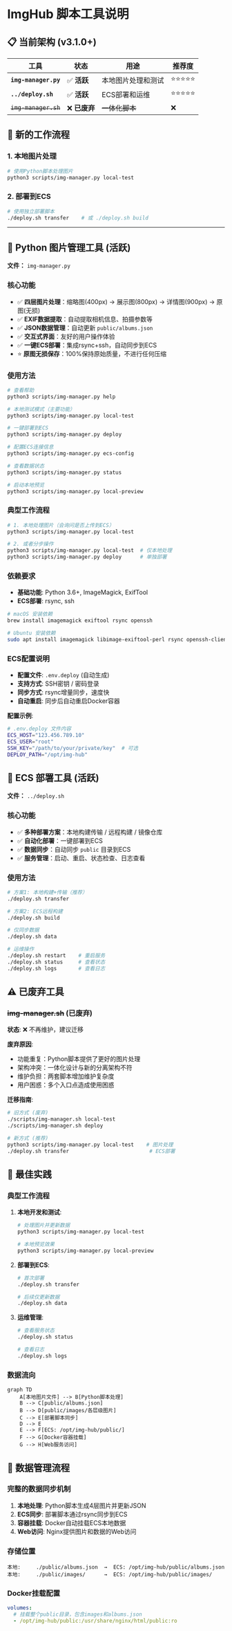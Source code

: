 # ImgHub 脚本工具说明

## 📋 当前架构 (v3.1.0+)

| 工具 | 状态 | 用途 | 推荐度 |
|------|------|------|--------|
| **`img-manager.py`** | ✅ **活跃** | 本地图片处理和测试 | ⭐⭐⭐⭐⭐ |
| **`../deploy.sh`** | ✅ **活跃** | ECS部署和运维 | ⭐⭐⭐⭐⭐ |
| ~~`img-manager.sh`~~ | ❌ **已废弃** | ~~一体化脚本~~ | ❌ |

## 🔄 新的工作流程

### 1. 本地图片处理
```bash
# 使用Python脚本处理图片
python3 scripts/img-manager.py local-test
```

### 2. 部署到ECS
```bash
# 使用独立部署脚本
./deploy.sh transfer    # 或 ./deploy.sh build
```

--- 

## 🐍 Python 图片管理工具 (活跃)

**文件：** `img-manager.py`

### 核心功能
- ✅ **四层图片处理**：缩略图(400px) → 展示图(800px) → 详情图(900px) → 原图(无损)
- ✅ **EXIF数据提取**：自动提取相机信息、拍摄参数等
- ✅ **JSON数据管理**：自动更新 `public/albums.json`
- ✅ **交互式界面**：友好的用户操作体验
- ✅ **一键ECS部署**：集成rsync+ssh，自动同步到ECS
- ⭐ **原图无损保存**：100%保持原始质量，不进行任何压缩

### 使用方法
```bash
# 查看帮助
python3 scripts/img-manager.py help

# 本地测试模式（主要功能）
python3 scripts/img-manager.py local-test

# 一键部署到ECS
python3 scripts/img-manager.py deploy

# 配置ECS连接信息
python3 scripts/img-manager.py ecs-config

# 查看数据状态
python3 scripts/img-manager.py status

# 启动本地预览
python3 scripts/img-manager.py local-preview
```

### 典型工作流程
```bash
# 1. 本地处理图片（会询问是否上传到ECS）
python3 scripts/img-manager.py local-test

# 2. 或者分步操作
python3 scripts/img-manager.py local-test  # 仅本地处理
python3 scripts/img-manager.py deploy      # 单独部署
```

### 依赖要求
- **基础功能**: Python 3.6+, ImageMagick, ExifTool
- **ECS部署**: rsync, ssh

```bash
# macOS 安装依赖
brew install imagemagick exiftool rsync openssh

# Ubuntu 安装依赖
sudo apt install imagemagick libimage-exiftool-perl rsync openssh-client
```

### ECS配置说明
- **配置文件**: `.env.deploy` (自动生成)
- **支持方式**: SSH密钥 / 密码登录
- **同步方式**: rsync增量同步，速度快
- **自动重启**: 同步后自动重启Docker容器

**配置示例**:
```bash
# .env.deploy 文件内容
ECS_HOST="123.456.789.10"
ECS_USER="root"
SSH_KEY="/path/to/your/private/key"  # 可选
DEPLOY_PATH="/opt/img-hub"
```

## 🚀 ECS 部署工具 (活跃)

**文件：** `../deploy.sh`

### 核心功能
- ✅ **多种部署方案**：本地构建传输 / 远程构建 / 镜像仓库
- ✅ **自动化部署**：一键部署到ECS
- ✅ **数据同步**：自动同步 `public` 目录到ECS
- ✅ **服务管理**：启动、重启、状态检查、日志查看

### 使用方法
```bash
# 方案1: 本地构建+传输（推荐）
./deploy.sh transfer

# 方案2: ECS远程构建
./deploy.sh build

# 仅同步数据
./deploy.sh data

# 运维操作
./deploy.sh restart    # 重启服务
./deploy.sh status     # 查看状态
./deploy.sh logs       # 查看日志
```

## ⚠️ 已废弃工具

### ~~img-manager.sh~~ (已废弃)

**状态**: ❌ 不再维护，建议迁移

**废弃原因**:
- 功能重复：Python脚本提供了更好的图片处理
- 架构冲突：一体化设计与新的分离架构不符
- 维护负担：两套脚本增加维护复杂度
- 用户困惑：多个入口点造成使用困惑

**迁移指南**:
```bash
# 旧方式 (废弃)
./scripts/img-manager.sh local-test
./scripts/img-manager.sh deploy

# 新方式 (推荐)
python3 scripts/img-manager.py local-test    # 图片处理
./deploy.sh transfer                          # ECS部署
```

## 🎯 最佳实践

### 典型工作流程

1. **本地开发和测试**:
   ```bash
   # 处理图片并更新数据
   python3 scripts/img-manager.py local-test
   
   # 本地预览效果
   python3 scripts/img-manager.py local-preview
   ```

2. **部署到ECS**:
   ```bash
   # 首次部署
   ./deploy.sh transfer
   
   # 后续仅更新数据
   ./deploy.sh data
   ```

3. **运维管理**:
   ```bash
   # 查看服务状态
   ./deploy.sh status
   
   # 查看日志
   ./deploy.sh logs
   ```

### 数据流向

```mermaid
graph TD
    A[本地图片文件] --> B[Python脚本处理]
    B --> C[public/albums.json]
    B --> D[public/images/各层级图片]
    C --> E[部署脚本同步]
    D --> E
    E --> F[ECS: /opt/img-hub/public/]
    F --> G[Docker容器挂载]
    G --> H[Web服务访问]
```

## 🔄 数据管理流程

### 完整的数据同步机制

1. **本地处理**: Python脚本生成4层图片并更新JSON
2. **ECS同步**: 部署脚本通过rsync同步到ECS
3. **容器挂载**: Docker自动挂载ECS本地数据
4. **Web访问**: Nginx提供图片和数据的Web访问

### 存储位置
```
本地:     ./public/albums.json  →  ECS: /opt/img-hub/public/albums.json
本地:     ./public/images/      →  ECS: /opt/img-hub/public/images/
```

### Docker挂载配置
```yaml
volumes:
  # 挂载整个public目录，包含images和albums.json
  - /opt/img-hub/public:/usr/share/nginx/html/public:ro
``` 